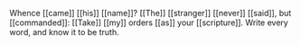 Whence [[came]] [[his]] [[name]]? [[The]] [[stranger]] [[never]] [[said]], but [[commanded]]: [[Take]] [[my]] orders [[as]] your [[scripture]]. Write every word, and know it to be truth.


